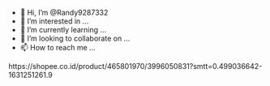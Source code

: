 - 👋 Hi, I’m @Randy9287332
- 👀 I’m interested in ...
- 🌱 I’m currently learning ...
- 💞️ I’m looking to collaborate on ...
- 📫 How to reach me ...

<!---
Randy9287332/Randy9287332 is a ✨ special ✨ repository because its `README.md` (this file) appears on your GitHub profile.
You can click the Preview link to take a look at your changes.
--->https://shopee.co.id/product/465801970/3996050831?smtt=0.499036642-1631251261.9
